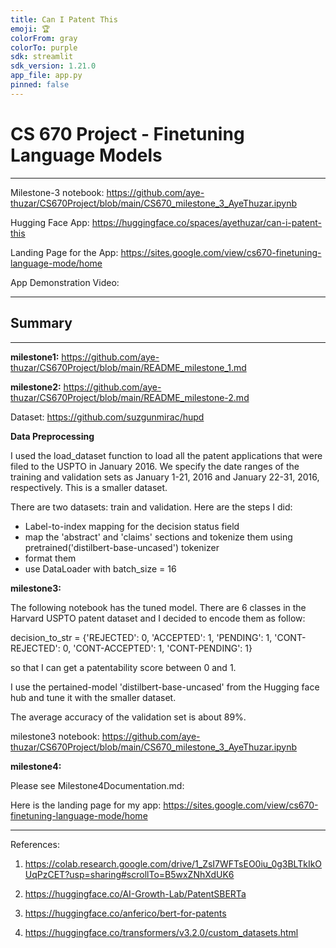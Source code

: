 ```yaml
---
title: Can I Patent This
emoji: 🏆
colorFrom: gray
colorTo: purple
sdk: streamlit
sdk_version: 1.21.0
app_file: app.py
pinned: false
---
```


# CS 670 Project - Finetuning Language Models

************************

Milestone-3 notebook: https://github.com/aye-thuzar/CS670Project/blob/main/CS670_milestone_3_AyeThuzar.ipynb

Hugging Face App: https://huggingface.co/spaces/ayethuzar/can-i-patent-this

Landing Page for the App: https://sites.google.com/view/cs670-finetuning-language-mode/home

App Demonstration Video: 

************************

## Summary

***********

**milestone1:** https://github.com/aye-thuzar/CS670Project/blob/main/README_milestone_1.md

**milestone2:** https://github.com/aye-thuzar/CS670Project/blob/main/README_milestone-2.md

Dataset: https://github.com/suzgunmirac/hupd

**Data Preprocessing**

 I used the load_dataset function to load all the patent applications that were filed to the USPTO in January 2016. We specify the date ranges of the training and validation sets as January 1-21, 2016 and January 22-31, 2016, respectively. This is a smaller dataset.

 There are two datasets: train and validation. Here are the steps I did:

 - Label-to-index mapping for the decision status field
 - map the 'abstract' and 'claims' sections and tokenize them using pretrained('distilbert-base-uncased') tokenizer
 - format them
 - use DataLoader with batch_size = 16

**milestone3:**

The following notebook has the tuned model. There are 6 classes in the Harvard USPTO patent dataset and I decided to encode them as follow:

decision_to_str = {'REJECTED': 0, 'ACCEPTED': 1, 'PENDING': 1, 'CONT-REJECTED': 0, 'CONT-ACCEPTED': 1, 'CONT-PENDING': 1}

so that I can get a patentability score between 0 and 1.

I use the pertained-model 'distilbert-base-uncased' from the Hugging face hub and tune it with the smaller dataset.

The average accuracy of the validation set is about 89%.

milestone3 notebook: https://github.com/aye-thuzar/CS670Project/blob/main/CS670_milestone_3_AyeThuzar.ipynb

**milestone4:**

Please see Milestone4Documentation.md: 

Here is the landing page for my app: https://sites.google.com/view/cs670-finetuning-language-mode/home


**************

References:

1. https://colab.research.google.com/drive/1_ZsI7WFTsEO0iu_0g3BLTkIkOUqPzCET?usp=sharing#scrollTo=B5wxZNhXdUK6

2. https://huggingface.co/AI-Growth-Lab/PatentSBERTa

3. https://huggingface.co/anferico/bert-for-patents

4. https://huggingface.co/transformers/v3.2.0/custom_datasets.html

